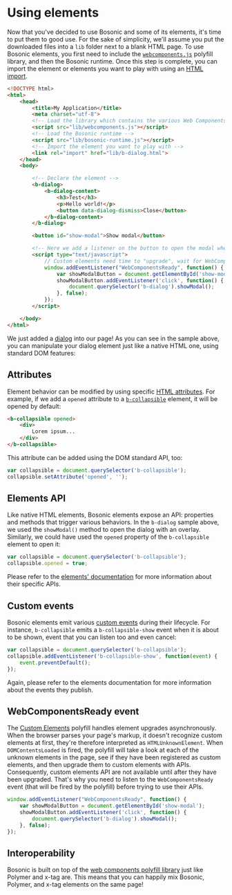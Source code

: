 # Using elements

Now that you've decided to use Bosonic and some of its elements, it's time to put them to good use. For the sake of simplicity, we'll assume you put the downloaded files into a `lib` folder next to a blank HTML page. To use Bosonic elements, you first need to include the [`webcomponents.js`](http://webcomponents.org/polyfills/) polyfill library, and then the Bosonic runtime. Once this step is complete, you can import the element or elements you want to play with using an [HTML import](http://webcomponents.org/articles/introduction-to-html-imports/).

``` html
<!DOCTYPE html>
<html>
    <head>
        <title>My Application</title>
        <meta charset="utf-8">
        <!-- Load the library which contains the various Web Components polyfills -->
        <script src="lib/webcomponents.js"></script>
        <!-- Load the Bosonic runtime -->
        <script src="lib/bosonic-runtime.js"></script>
        <!-- Import the element you want to play with -->
        <link rel="import" href="lib/b-dialog.html">
    </head>
    <body>

        <!-- Declare the element -->
        <b-dialog>
            <b-dialog-content>
                <h3>Test</h3>
                <p>Hello world!</p>
                <button data-dialog-dismiss>Close</button>
            </b-dialog-content>
        </b-dialog>

        <button id="show-modal">Show modal</button>

        <!-- Here we add a listener on the button to open the modal when clicked -->
        <script type="text/javascript">
            // Custom elements need time to "upgrade", wait for WebComponentsReady before manipulating them
            window.addEventListener("WebComponentsReady", function() {
                var showModalButton = document.getElementById('show-modal');
                showModalButton.addEventListener('click', function() {
                    document.querySelector('b-dialog').showModal();
                }, false);
            });
        </script>

    </body>
</html>
```

We just added a [dialog](/elements/dialogs-modals.html) into our page! As you can see in the sample above, you can manipulate your dialog element just like a native HTML one, using standard DOM features:

## Attributes
Element behavior can be modified by using specific [HTML attributes](https://developer.mozilla.org/en-US/docs/Web/HTML/Attributes). For example, if we add a `opened` attribute to a [`b-collapsible`](/elements/collapsible.html) element, it will be opened by default:

``` html
<b-collapsible opened>
    <div>
        Lorem ipsum...
    </div>
</b-collapsible>
```
This attribute can be added using the DOM standard API, too:
``` js
var collapsible = document.querySelector('b-collapsible');
collapsible.setAttribute('opened', '');
```

## Elements API
Like native HTML elements, Bosonic elements expose an API: properties and methods that trigger various behaviors. In the `b-dialog` sample above, we used the `showModal()` method to open the dialog with an overlay. Similarly, we could have used the `opened` property of the `b-collapsible` element to open it:
``` js
var collapsible = document.querySelector('b-collapsible');
collapsible.opened = true;
```
Please refer to the [elements' documentation](/elements/dialogs-modals.html) for more information about their specific APIs.

## Custom events
Bosonic elements emit various [custom events](https://developer.mozilla.org/en-US/docs/Web/API/Event) during their lifecycle. For instance, `b-collapsible` emits a `b-collapsible-show` event when it is about to be shown, event that you can listen too and even cancel:
``` js
var collapsible = document.querySelector('b-collapsible');
collapsible.addEventListener('b-collapsible-show', function(event) {
    event.preventDefault();
});
```
Again, please refer to the elements documentation for more information about the events they publish.

## WebComponentsReady event
The [Custom Elements](http://webcomponents.org/polyfills/custom-elements/) polyfill handles element upgrades asynchronously. When the browser parses your page's markup, it doesn't recognize custom elements at first, they're therefore interpreted as `HTMLUnknownElement`. When `DOMContentsLoaded` is fired, the polyfill will take a look at each of the unknown elements in the page, see if they have been registered as custom elements, and then upgrade them to custom elements with APIs. Consequently, custom elements API are not available until after they have been upgraded. That's why you need to listen to the `WebComponentsReady` event (that will be fired by the polyfill) before trying to use their APIs.
``` js
window.addEventListener("WebComponentsReady", function() {
    var showModalButton = document.getElementById('show-modal');
    showModalButton.addEventListener('click', function() {
        document.querySelector('b-dialog').showModal();
    }, false);
});
```

## Interoperability

Bosonic is built on top of the [web components polyfill library](http://webcomponents.org/polyfills/) just like Polymer and x-tag are. This means that you can happily mix Bosonic, Polymer, and x-tag elements on the same page!